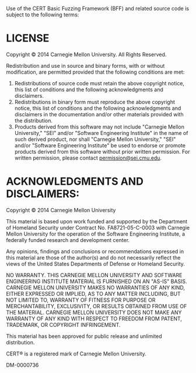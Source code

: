 Use of the CERT Basic Fuzzing Framework (BFF) and related source code is
subject to the following terms:
 
# LICENSE #

Copyright &copy; 2014 Carnegie Mellon University. All Rights Reserved.

Redistribution and use in source and binary forms, with or without
modification, are permitted provided that the following conditions are met: 

1. Redistributions of source code must retain the above copyright notice, this list of conditions and the following acknowledgments and disclaimers. 
2. Redistributions in binary form must reproduce the above copyright notice, this list of conditions and the following acknowledgments and disclaimers in the documentation and/or other materials provided with the distribution. 
3. Products derived from this software may not include "Carnegie Mellon University," "SEI" and/or "Software Engineering Institute" in the name of such derived product, nor shall "Carnegie Mellon University," "SEI" and/or "Software Engineering Institute" be used to endorse or promote products derived from this software without prior written permission. For written permission, please contact permission@sei.cmu.edu. 

# ACKNOWLEDGMENTS AND DISCLAIMERS: #
Copyright &copy; 2014 Carnegie Mellon University

This material is based upon work funded and supported by the Department of
Homeland Security under Contract No. FA8721-05-C-0003 with Carnegie Mellon
University for the operation of the Software Engineering Institute, a federally
funded research and development center.

Any opinions, findings and conclusions or recommendations expressed in this
material are those of the author(s) and do not necessarily reflect the views of
the United States Departments of Defense or Homeland Security.

NO WARRANTY. THIS CARNEGIE MELLON UNIVERSITY AND SOFTWARE ENGINEERING INSTITUTE
MATERIAL IS FURNISHED ON AN "AS-IS" BASIS. CARNEGIE MELLON UNIVERSITY MAKES NO
WARRANTIES OF ANY KIND, EITHER EXPRESSED OR IMPLIED, AS TO ANY MATTER
INCLUDING, BUT NOT LIMITED TO, WARRANTY OF FITNESS FOR PURPOSE OR
MERCHANTABILITY, EXCLUSIVITY, OR RESULTS OBTAINED FROM USE OF THE MATERIAL.
CARNEGIE MELLON UNIVERSITY DOES NOT MAKE ANY WARRANTY OF ANY KIND WITH RESPECT
TO FREEDOM FROM PATENT, TRADEMARK, OR COPYRIGHT INFRINGEMENT.

This material has been approved for public release and unlimited distribution.

CERT&reg; is a registered mark of Carnegie Mellon University.

DM-0000736
